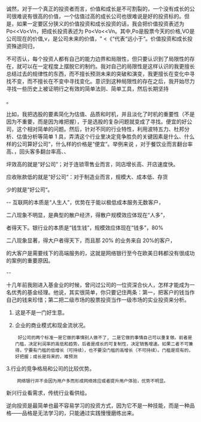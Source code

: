 诚然，对于一个真正的投资者而言，价值和成长是不可割裂的，一个没有成长的公司很难说有很高的价值，一个估值过高的成长公司也很难说是好的投资标的。但是，如果一定要区分狭义的价值投资和成长投资的话，我会把价值投资表述为 Po<<Vo<Vn，把成长投资表述为 Po<Vo<<Vn。其中,Po是股票今天的价格,VO是公司现在的价值,v，是公司未来的价值，" <《“代表“远小于“。价值投资和成长投资殊途同归，

不可否认，每个投资人都有自己的能力边界和局限性，但只要认识到了局限性的存在，就可以在一定程度上摆脱它的制约。我对自己的局限性是这样认识的我更擅长总结过去的规律性的东西，而不擅长预测未来的突破和演变，我更擅长在变化中寻找不变，而不擅长在不变中寻找变化。意识到这种局限性的存在之后，我开始尽力寻找一些历史上被证明行之有效的简单法则、简单工具，然后长期坚持

。

比如，我把选股的要素简化为估值、品质和时机，并且淡化了时机的重要性（不是因为不重要，而是因为难把握），于是选股的复杂问题就变成了寻找。便宜的好公司，这个相对简单的问题。然后，针对不同的行业特性，利用波特五力、杜邦分析、估值分析等简单 1 具，弄清这个行业里决定竞争胜负的关键因素是什么、什么样的公司算好公司“，什么样的价格是“便宜“。举例来说
，对于餐饮业而言翻台率高、，回头客多翻台率高、、

坪效高的就是“好公司“；对于连锁零售业而言，同店增长高、开店速度快。

应收账款低的就是“好公司“：对于制造业而言，规模大、成本低、存货

少的就是“好公司“。


--
互联网的本质是“人生人”，优势在于能以极低成本服务无数客户，

二八现象不明显，是典型的散户经济，得散户规模效应体现在“人多”，

者得天下。银行业的本质是“钱生钱”，规模效应体现在“钱多”，80%

二八现象显著，得大户者得天下，而且那 20% 的业务来自 20%的客户，

的大客户是需要线下的高端服务的，这就是网络银行至今在欧美日韩都没有很成功的案例的重要原因。

--

十几年前我刚进入基金业的时候，曾问过公司的一位资深合伙人，怎样才能成为一名优秀的基金经理。他说，其实很简单，你只要记住两条：第一，把客户的钱当作自己的钱来珍惜；第二把二级市场的股票投资当作一级市场的实业投资来分析。


1. 这是不是一门好生意。
2. 企业的商业模式和现金流状况。

        好公司的两个标准一是它做的事情别人做不了, 二是它做的事情自己可以重复做。前者是门槛，决定利润率的高低和趋势，后者是成长的可复制性，决定销售增速。如果二者不可兼得，宁要有门槛的低增长（可持续），也不要没门槛的高增长（不可持续）。门槛是现有的，好把握；成长是将来的，难预测

3.行业的竞争格局和公司的比较优势。
        
        网络银行并不会因为用户多而形成网络效应或者提升用户体验，优势不明显。


新兴行业看需求，传统行业看供给。

逆向投资是最简单也最不容易学习的投资方式，因为它不是一种技能，而是一种品格——品格是无法学习的，只能通过实践慢慢磨练出来。
